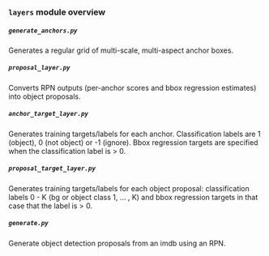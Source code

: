 ### `layers` module overview

##### `generate_anchors.py`

Generates a regular grid of multi-scale, multi-aspect anchor boxes.

##### `proposal_layer.py`

Converts RPN outputs (per-anchor scores and bbox regression estimates) into object proposals.

##### `anchor_target_layer.py` 

Generates training targets/labels for each anchor. Classification labels are 1 (object), 0 (not object) or -1 (ignore).
Bbox regression targets are specified when the classification label is > 0.

##### `proposal_target_layer.py`

Generates training targets/labels for each object proposal: classification labels 0 - K (bg or object class 1, ... , K)
and bbox regression targets in that case that the label is > 0.

##### `generate.py`

Generate object detection proposals from an imdb using an RPN.
